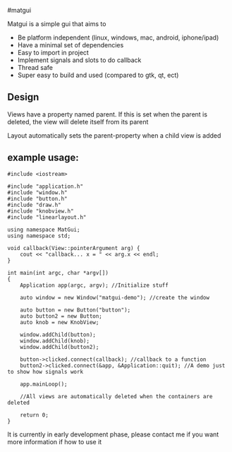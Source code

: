 #matgui

Matgui is a simple gui that aims to
* Be platform independent (linux, windows, mac, android, iphone/ipad)
* Have a minimal set of dependencies
* Easy to import in project
* Implement signals and slots to do callback
* Thread safe
* Super easy to build and used (compared to gtk, qt, ect)



Design
-------
Views have a property named parent. If this is set when the parent is deleted, the view will delete itself from its parent

Layout automatically sets the parent-property when a child view is added


example usage:
--------


```
#include <iostream>

#include "application.h"
#include "window.h"
#include "button.h"
#include "draw.h"
#include "knobview.h"
#include "linearlayout.h"

using namespace MatGui;
using namespace std;

void callback(View::pointerArgument arg) {
	cout << "callback... x = " << arg.x << endl;
}

int main(int argc, char *argv[])
{
	Application app(argc, argv); //Initialize stuff

	auto window = new Window("matgui-demo"); //create the window

	auto button = new Button("button");
	auto button2 = new Button;
	auto knob = new KnobView;

	window.addChild(button);
	window.addChild(knob);
	window.addChild(button2);

	button->clicked.connect(callback); //callback to a function
	button2->clicked.connect(&app, &Application::quit); //A demo just to show how signals work

	app.mainLoop();
	
	//All views are automatically deleted when the containers are deleted

    return 0;
}
```



It is currently in early development phase, please contact me if you want more information if how to use it

